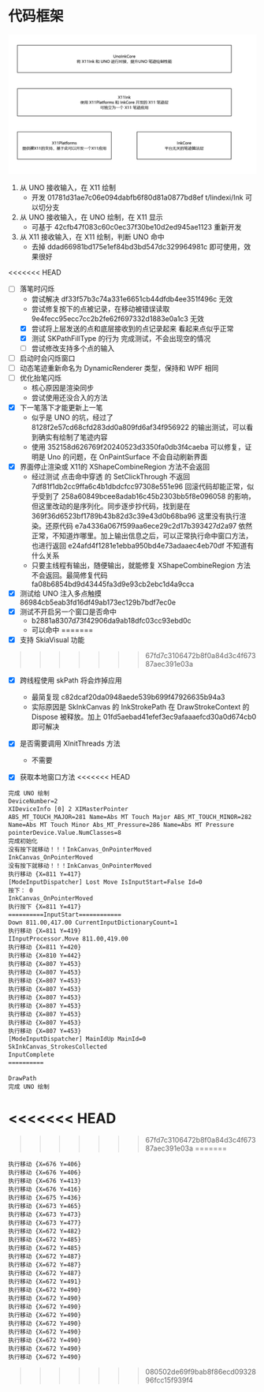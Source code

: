 # 代码框架

![](./Docs/Image/Image1.png)


1. 从 UNO 接收输入，在 X11 绘制
   - 开发 01781d31ae7c06e094dabfb6f80d81a0877bd8ef t/lindexi/Ink 可以切分支
2. 从 UNO 接收输入，在 UNO 绘制，在 X11 显示
   - 可基于 42cfb47f083c60c0ec37f30be10d2ed945ae1123 重新开发
3. 从 X11 接收输入，在 X11 绘制，判断 UNO 命中
   - 去掉 ddad66981bd175e1ef84bd3bd547dc329964981c 即可使用，效果很好

<<<<<<< HEAD
- [ ] 落笔时闪烁
  - 尝试解决 df33f57b3c74a331e6651cb44dfdb4ee351f496c 无效
  - 尝试修复按下的点被记录，在移动被错误读取 9e4fecc95ecc7cc2b2fe62f697332d1883e0a1c3 无效
  - [x] 尝试将上层发送的点和底层接收到的点记录起来 看起来点似乎正常
  - [x] 测试 SKPathFillType 的行为 完成测试，不会出现空的情况
  - [ ] 尝试修改支持多个点的输入
- [ ] 启动时会闪烁窗口
- [ ] 动态笔迹重新命名为 DynamicRenderer 类型，保持和 WPF 相同
- [ ] 优化抬笔闪烁
  - 核心原因是渲染同步
  - 尝试使用还没合入的方法
- [x] 下一笔落下才能更新上一笔
  - 似乎是 UNO 的坑，经过了 8128f2e57cd68cfd283dd0a809fd6af34f956922 的输出测试，可以看到确实有绘制了笔迹内容
  - 使用 352158d626769f20240523d3350fa0db3f4caeba 可以修复，证明是 Uno 的问题，在 OnPaintSurface 不会自动刷新界面
- [x] 界面停止渲染或 X11的 XShapeCombineRegion 方法不会返回
  - 经过测试 点击命中穿透 的 SetClickThrough 不返回 7df81f1db2cc9ffa6c4b1dbdcfcc97308e551e96 回滚代码却能正常，似乎受到了 258a60849bcee8adab16c45b2303bb5f8e096058 的影响，但这里改动的是序列化。同步逐步抄代码，找到是在 369f36d6523bf1789b43b82d3c39e43d0b68ba96 这里没有执行渲染。还原代码 e7a4336a067f599aa6ece29c2d17b393427d2a97 依然正常，不知道炸哪里。加上输出信息之后，可以正常执行命中窗口方法，也进行返回 e24afd4f1281e1ebba950bd4e73adaaec4eb70df 不知道有什么关系
  - 只要主线程有输出，随便输出，就能修复 XShapeCombineRegion 方法不会返回。最简修复代码 fa08b6854bd9d43445fa3d9e93cb2ebc1d4a9cca
- [x] 测试给 UNO 注入多点触摸 86984cb5eab3fd16df49ab173ec129b7bdf7ec0e
- [x] 测试不开启另一个窗口是否命中
  - b2881a8307d73f42906da9ab18dfc03cc93ebd0c
  - 可以命中
=======
- [x] 支持 SkiaVisual 功能
>>>>>>> 67fd7c3106472b8f0a84d3c4f67387aec391e03a
- [x] 跨线程使用 skPath 将会炸掉应用
  - 最简复现 c82dcaf20da0948aede539b699f47926635b94a3
  - 实际原因是 SkInkCanvas 的 InkStrokePath 在 DrawStrokeContext 的 Dispose 被释放。加上 01fd5aebad41efef3ec9afaaaefcd30a0d674cb0 即可解决
- [x] 是否需要调用 XInitThreads 方法
  - 不需要
- [x] 获取本地窗口方法
<<<<<<< HEAD


```
完成 UNO 绘制
DeviceNumber=2
XIDeviceInfo [0] 2 XIMasterPointer
ABS_MT_TOUCH_MAJOR=281 Name=Abs MT Touch Major ABS_MT_TOUCH_MINOR=282 Name=Abs MT Touch Minor Abs_MT_Pressure=286 Name=Abs MT Pressure
pointerDevice.Value.NumClasses=8
完成初始化
没有按下就移动！！！InkCanvas_OnPointerMoved
InkCanvas_OnPointerMoved
没有按下就移动！！！InkCanvas_OnPointerMoved
执行移动 {X=811 Y=417}
[ModeInputDispatcher] Lost Move IsInputStart=False Id=0
按下： 0
InkCanvas_OnPointerMoved
执行按下 {X=811 Y=417}
==========InputStart============
Down 811.00,417.00 CurrentInputDictionaryCount=1
执行移动 {X=811 Y=419}
IInputProcessor.Move 811.00,419.00
执行移动 {X=811 Y=420}
执行移动 {X=810 Y=442}
执行移动 {X=807 Y=453}
执行移动 {X=807 Y=453}
执行移动 {X=807 Y=453}
执行移动 {X=807 Y=453}
执行移动 {X=807 Y=453}
执行移动 {X=807 Y=453}
执行移动 {X=807 Y=453}
执行移动 {X=807 Y=453}
执行移动 {X=807 Y=453}
[ModeInputDispatcher] MainIdUp MainId=0
SkInkCanvas_StrokesCollected
InputComplete
==========

DrawPath
完成 UNO 绘制
```
<<<<<<< HEAD
=======
>>>>>>> 67fd7c3106472b8f0a84d3c4f67387aec391e03a
=======

```
执行移动 {X=676 Y=406}
执行移动 {X=676 Y=406}
执行移动 {X=676 Y=413}
执行移动 {X=676 Y=416}
执行移动 {X=675 Y=436}
执行移动 {X=673 Y=465}
执行移动 {X=673 Y=473}
执行移动 {X=673 Y=477}
执行移动 {X=672 Y=482}
执行移动 {X=672 Y=485}
执行移动 {X=672 Y=485}
执行移动 {X=672 Y=487}
执行移动 {X=672 Y=487}
执行移动 {X=672 Y=487}
执行移动 {X=672 Y=491}
执行移动 {X=672 Y=490}
执行移动 {X=672 Y=490}
执行移动 {X=672 Y=490}
执行移动 {X=672 Y=490}
执行移动 {X=672 Y=490}
执行移动 {X=672 Y=490}
执行移动 {X=672 Y=490}
执行移动 {X=672 Y=490}
执行移动 {X=672 Y=490}
```
>>>>>>> 080502de69f9bab8f86ecd0932896fcc15f939f4
